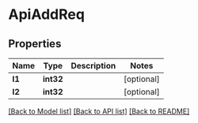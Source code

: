# ApiAddReq

## Properties

Name | Type | Description | Notes
------------ | ------------- | ------------- | -------------
**I1** | **int32** |  | [optional] 
**I2** | **int32** |  | [optional] 

[[Back to Model list]](../README.md#documentation-for-models) [[Back to API list]](../README.md#documentation-for-api-endpoints) [[Back to README]](../README.md)


